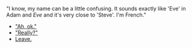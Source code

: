 "I know, my name can be a little confusing. It sounds exactly like 'Eve' in Adam and _Eve_ and it's very close to 'Steve'. I'm French."

- ["Ah, ok."](questions.md)
- ["Really?"](french.md)
- [Leave.](leave.md)
